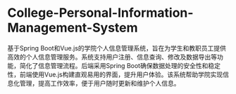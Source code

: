 # College-Personal-Information-Management-System
基于Spring Boot和Vue.js的学院个人信息管理系统，旨在为学生和教职员工提供高效的个人信息管理服务。系统支持用户注册、信息查询、修改及数据导出等功能，简化了信息管理流程。后端采用Spring Boot确保数据处理的安全性和稳定性，前端使用Vue.js构建直观易用的界面，提升用户体验。该系统帮助学院实现信息化管理，提高工作效率，便于用户随时更新和维护个人信息。
